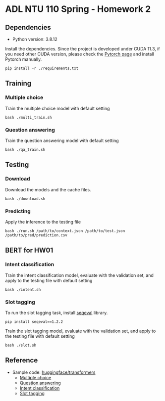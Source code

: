 # ADL NTU 110 Spring - Homework 2

## Dependencies

- Python version: 3.8.12

Install the dependencies. Since the project is developed under CUDA 11.3, if you need other CUDA version, please check the [Pytorch page](https://pytorch.org/get-started/locally/) and install Pytorch manually.

```shell
pip install -r ./requirements.txt
```

## Training

### Multiple choice

Train the multiple choice model with default setting

```shell
bash ./multi_train.sh
```

### Question answering

Train the question answering model with default setting

```shell
bash ./qa_train.sh
```

## Testing

### Download

Download the models and the cache files.

```shell
bash ./download.sh
```

### Predicting

Apply the inference to the testing file

```shell
bash ./run.sh /path/to/context.json /path/to/test.json /path/to/pred/prediction.csv
```

## BERT for HW01

### Intent classification

Train the intent classification model, evaluate with the validation set, and apply to the testing file with default setting

```shell
bash ./intent.sh
```

### Slot tagging

To run the slot tagging task, install [seqeval](https://pypi.org/project/seqeval/) library.

```
pip install seqeval==1.2.2
```

Train the slot tagging model, evaluate with the validation set, and apply to the testing file with default setting

```shell
bash ./slot.sh
```

## Reference

- Sample code: [huggingface/transformers](https://github.com/huggingface/transformers)
    - [Multiple choice](https://github.com/huggingface/transformers/tree/main/examples/pytorch/multiple-choice)
    - [Question answering](https://github.com/huggingface/transformers/tree/main/examples/pytorch/question-answering)
    - [Intent classification](https://github.com/huggingface/transformers/tree/main/examples/pytorch/text-classification)
    - [Slot tagging](https://github.com/huggingface/transformers/tree/main/examples/pytorch/token-classification)
